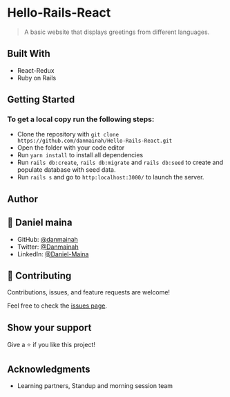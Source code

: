 # Hello-Rails-React
> A basic website that displays greetings from different languages.

## Built With

- React-Redux
- Ruby on Rails

## Getting Started

### To get a local copy run the following steps:

- Clone the repository with `git clone https://github.com/danmainah/Hello-Rails-React.git`
- Open the folder with your code editor
- Run `yarn install` to install all dependencies
- Run `rails db:create`, `rails db:migrate` and `rails db:seed` to create and populate database with seed data.
- Run `rails s` and go to `http:localhost:3000/` to launch the server.

## Author


## 👤 **Daniel maina**

- GitHub: [@danmainah](https://github.com/danmainah)
- Twitter: [@Danmainah](https://twitter.com/dan_mainah)
- LinkedIn: [@Daniel-Maina](www.linkedin.com/in/daniel-maina-315a38191)

## 🤝 Contributing

Contributions, issues, and feature requests are welcome!

Feel free to check the [issues page](https://github.com/ZeenatLawal/Hello-Rails-React/issues).

## Show your support

Give a ⭐️ if you like this project!

## Acknowledgments

- Learning partners, Standup and morning session team
